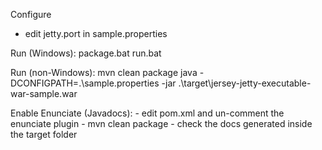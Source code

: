 Configure 
   - edit jetty.port in sample.properties 

Run (Windows):
    package.bat
	run.bat

Run (non-Windows):
    mvn clean package
	java -DCONFIGPATH=.\sample.properties -jar .\target\jersey-jetty-executable-war-sample.war
	
Enable Enunciate (Javadocs):
    - edit pom.xml and un-comment the enunciate plugin
	- mvn clean package
	- check the docs generated inside the target folder
	